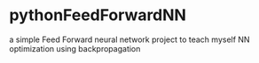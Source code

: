 # pythonFeedForwardNN
a simple Feed Forward neural network project to teach myself NN optimization using backpropagation
